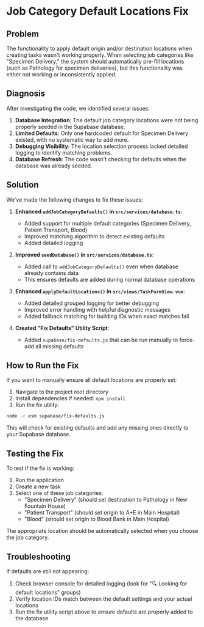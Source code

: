 # Job Category Default Locations Fix

## Problem

The functionality to apply default origin and/or destination locations when creating tasks wasn't working properly. When selecting job categories like "Specimen Delivery," the system should automatically pre-fill locations (such as Pathology for specimen deliveries), but this functionality was either not working or inconsistently applied.

## Diagnosis

After investigating the code, we identified several issues:

1. **Database Integration**: The default job category locations were not being properly seeded in the Supabase database.
2. **Limited Defaults**: Only one hardcoded default for Specimen Delivery existed, with no systematic way to add more.
3. **Debugging Visibility**: The location selection process lacked detailed logging to identify matching problems.
4. **Database Refresh**: The code wasn't checking for defaults when the database was already seeded.

## Solution

We've made the following changes to fix these issues:

1. **Enhanced `addJobCategoryDefaults()` in `src/services/database.ts`**:
   - Added support for multiple default categories (Specimen Delivery, Patient Transport, Blood)
   - Improved matching algorithm to detect existing defaults
   - Added detailed logging

2. **Improved `seedDatabase()` in `src/services/database.ts`**:
   - Added call to `addJobCategoryDefaults()` even when database already contains data
   - This ensures defaults are added during normal database operations

3. **Enhanced `applyDefaultLocations()` in `src/views/TaskFormView.vue`**:
   - Added detailed grouped logging for better debugging
   - Improved error handling with helpful diagnostic messages
   - Added fallback matching for building IDs when exact matches fail

4. **Created "Fix Defaults" Utility Script**:
   - Added `supabase/fix-defaults.js` that can be run manually to force-add all missing defaults

## How to Run the Fix

If you want to manually ensure all default locations are properly set:

1. Navigate to the project root directory
2. Install dependencies if needed: `npm install`
3. Run the fix utility:

```bash
node -r esm supabase/fix-defaults.js
```

This will check for existing defaults and add any missing ones directly to your Supabase database.

## Testing the Fix

To test if the fix is working:

1. Run the application
2. Create a new task
3. Select one of these job categories:
   - "Specimen Delivery" (should set destination to Pathology in New Fountain House)
   - "Patient Transport" (should set origin to A+E in Main Hospital)
   - "Blood" (should set origin to Blood Bank in Main Hospital)

The appropriate location should be automatically selected when you choose the job category.

## Troubleshooting

If defaults are still not appearing:

1. Check browser console for detailed logging (look for "🔍 Looking for default locations" groups)
2. Verify location IDs match between the default settings and your actual locations
3. Run the fix utility script above to ensure defaults are properly added to the database
